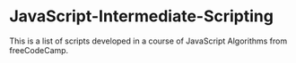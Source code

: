 # JavaScript-Intermediate-Scripting
This is a list of scripts developed in a course of JavaScript Algorithms from freeCodeCamp.

